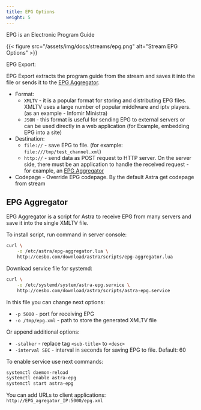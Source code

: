 ```yaml
---
title: EPG Options
weight: 5
---
```


EPG is an Electronic Program Guide

{{< figure src="/assets/img/docs/streams/epg.png" alt="Stream EPG Options" >}}

EPG Export:

EPG Export extracts the program guide from the stream and
saves it into the file or sends it to the [EPG Aggregator](#epg-aggregator).

- Format:
    - `XMLTV` - it is a popular format for storing and distributing EPG files. XMLTV uses a large number of popular middlware and iptv players. (as an example - Infomir Ministra)
    - `JSON` - this format is useful for sending EPG to external servers or can be used directly in a web application (for Example, embedding EPG into a site)
- Destination:
    - `file://` - save EPG to file. (for example: `file:///tmp/test_channel.xml`)
    - `http://` - send data as POST request to HTTP server. On the server side, there must be an application to handle the received request - for example, an [EPG Aggregator](#epg-aggregator)
- Codepage - Override EPG codepage. By the default Astra get codepage from stream

## EPG Aggregator

EPG Aggregator is a script for Astra to receive EPG from many servers and save it into the single XMLTV file.

To install script, run command in server console:

```sh
curl \
    -o /etc/astra/epg-aggregator.lua \
    http://cesbo.com/download/astra/scripts/epg-aggregator.lua
```

Download service file for systemd:

```sh
curl \
    -o /etc/systemd/system/astra-epg.service \
    http://cesbo.com/download/astra/scripts/astra-epg.service
```

In this file you can change next options:

- `-p 5000` - port for receiving EPG
- `-o /tmp/epg.xml` - path to store the generated XMLTV file

Or append additional options:

- `-stalker` - replace tag `<sub-title>` to `<desc>`
- `-interval SEC` - interval in seconds for saving EPG to file. Default: 60

To enable service use next commands:

```sh
systemctl daemon-reload
systemctl enable astra-epg
systemctl start astra-epg
```

You can add URLs to client applications: `http://EPG_agregator_IP:5000/epg.xml`
